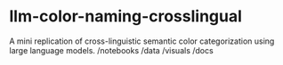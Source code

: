 # llm-color-naming-crosslingual
A mini replication of cross-linguistic semantic color categorization using large language models.
/notebooks
/data
/visuals
/docs

